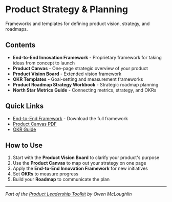 # Product Strategy & Planning

Frameworks and templates for defining product vision, strategy, and roadmaps.

## Contents

- **End-to-End Innovation Framework** - Proprietary framework for taking ideas from concept to launch
- **Product Canvas** - One-page strategic overview of your product
- **Product Vision Board** - Extended vision framework
- **OKR Templates** - Goal-setting and measurement frameworks
- **Product Roadmap Strategy Workbook** - Strategic roadmap planning
- **North Star Metrics Guide** - Connecting metrics, strategy, and OKRs

## Quick Links

- [End-to-End Framework](./end-to-end-framework.docx) - Download the full framework
- [Product Canvas PDF](./product-canvas.pdf)
- [OKR Guide](./okr-guide.pdf)

## How to Use

1. Start with the **Product Vision Board** to clarify your product's purpose
2. Use the **Product Canvas** to map out your strategy on one page
3. Apply the **End-to-End Innovation Framework** for new initiatives
4. Set **OKRs** to measure progress
5. Build your **Roadmap** to communicate the plan

---

*Part of the [Product Leadership Toolkit](../) by Owen McLoughlin*